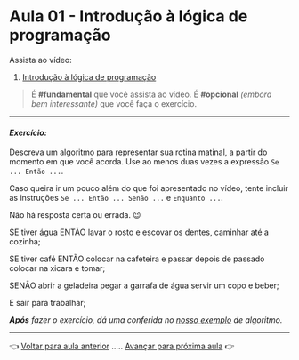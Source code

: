 # Aula 01 - Introdução à lógica de programação

Assista ao vídeo: 

  1. [Introdução à lógica de programação](https://www.youtube.com/watch?v=HXddFUe6VPU)

> É **#fundamental** que você assista ao vídeo. É **#opcional** _(embora bem interessante)_ que você faça o exercício.

---

#### _Exercício:_

Descreva um algoritmo para representar sua rotina matinal, a partir do momento em que você acorda. Use ao menos duas vezes a expressão `Se ... Então ...`. 

Caso queira ir um pouco além do que foi apresentado no vídeo, tente incluir as instruções `Se ... Então ... Senão ...` e `Enquanto ...`. 

Não há resposta certa ou errada. 😉

SE tiver água ENTÃO lavar o rosto e escovar os
dentes, caminhar até a cozinha;

SE tiver café ENTÃO colocar na cafeteira e passar 
depois de passado colocar na xicara e tomar;

SENÃO abrir a geladeira pegar a garrafa de água 
servir um copo e beber;

E sair para trabalhar;

_**Após** fazer o exercício, dá uma conferida no [nosso exemplo](resolucao.md) de algoritmo._ 

---

👈 [Voltar para aula anterior](../aula00/aula.md) ..... [Avançar para próxima aula](../aula02/aula.md) 👉
